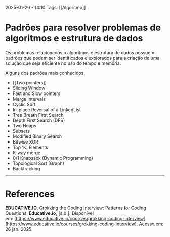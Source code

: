 2025-01-26 - 14:10
Tags: [[Algoritmo]]

# Padrões para resolver problemas de algoritmos e estrutura de dados

Os problemas relacionados a algoritmos e estrutura de dados possuem padrões que podem ser identificados e explorados para a criação de uma solução que seja eficiente no uso do tempo e memória.

Alguns dos padrões mais conhecidos:

- [[Two pointers]]
- Sliding Window
- Fast and Slow pointers
- Merge Intervals
- Cyclic Sort
- In-place Reversal of a LinkedList
- Tree Breath First Search
- Depth First Search (DFS)
- Two Heaps
- Subsets
- Modified  Binary Search
- Bitwise XOR
- Top 'K' Elements
- K-way merge
- 0/1 Knapsack  (Dynamic Programming)
- Topological Sort  (Graph)
- Backtracking


---

# References

**EDUCATIVE.IO.** Grokking the Coding Interview: Patterns for Coding Questions. **Educative.io,** [s.d.]. Disponível em: [https://www.educative.io/courses/grokking-coding-interview](https://www.educative.io/courses/grokking-coding-interview). Acesso em: 26  jan. 2025.